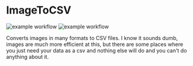 # ImageToCSV
![example workflow](https://github.com/Rilazy/ImageToCSV/actions/workflows/rust.yml/badge.svg)
![example workflow](https://github.com/Rilazy/ImageToCSV/actions/workflows/rust-clippy.yml/badge.svg)

Converts images in many formats to CSV files. I know it sounds dumb, images are much more efficient at this, but there are some places where you just need your data as a csv and nothing else will do and you can't do anything about it.

